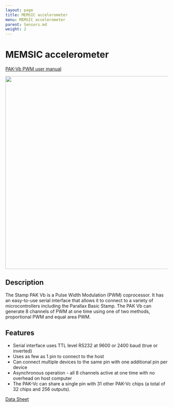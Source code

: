 ```yaml
---
layout: page
title: MEMSIC accelerometer
menu: MEMSIC accelerometer
parent: Sensors.md
weight: 2
---
```

# MEMSIC accelerometer

[PAK-Vb PWM user manual](https://www.awce.com/pak5c.pdf)

<p align="center">
<img src="https://github.com/armlab-clemson/armlab_inventory/blob/gh-pages/images/PAKVb?raw=true" width="600px" >
</p>

## Description

The Stamp PAK Vb is a Pulse Width Modulation (PWM) coprocessor. It has an easy-to-use serial interface that allows it to connect to a variety of microcontrollers including the Parallax Basic Stamp.
The PAK Vb can generate 8 channels of PWM at one time using one of two methods, proportional PWM and equal area PWM.

## Features

* Serial interface uses TTL level RS232 at 9600 or 2400 baud (true or inverted)
* Uses as few as 1 pin to connect to the host
* Can connect multiple devices to the same pin with one additional pin per device
* Asynchronous operation - all 8 channels active at one time with no overhead on host computer
* The PAK-Vc can share a single pin with 31 other PAK-Vc chips (a total of 32 chips and 256 outputs).




[Data Sheet](https://www.parallax.com/sites/default/files/downloads/28017-Memsic-MXD2125-Datasheet.pdf)
